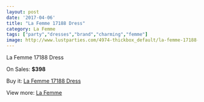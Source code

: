 ```yaml
---
layout: post
date: '2017-04-06'
title: "La Femme 17188 Dress"
category: La Femme
tags: ["party","dresses","brand","charming","femme"]
image: http://www.lustparties.com/4974-thickbox_default/la-femme-17188-dress.jpg
---
```

La Femme 17188 Dress

On Sales: **$398**
<a href="https://www.lustparties.com/en/la-femme/1656-la-femme-17188-dress.html"><amp-img layout="responsive" width="600" height="600" src="//www.lustparties.com/4974-thickbox_default/la-femme-17188-dress.jpg" alt="La Femme 17188 Dress 0" /></a>
<a href="https://www.lustparties.com/en/la-femme/1656-la-femme-17188-dress.html"><amp-img layout="responsive" width="600" height="600" src="//www.lustparties.com/4975-thickbox_default/la-femme-17188-dress.jpg" alt="La Femme 17188 Dress 1" /></a>

Buy it: [La Femme 17188 Dress](https://www.lustparties.com/en/la-femme/1656-la-femme-17188-dress.html "La Femme 17188 Dress")

View more: [La Femme](https://www.lustparties.com/en/4-la-femme "La Femme")